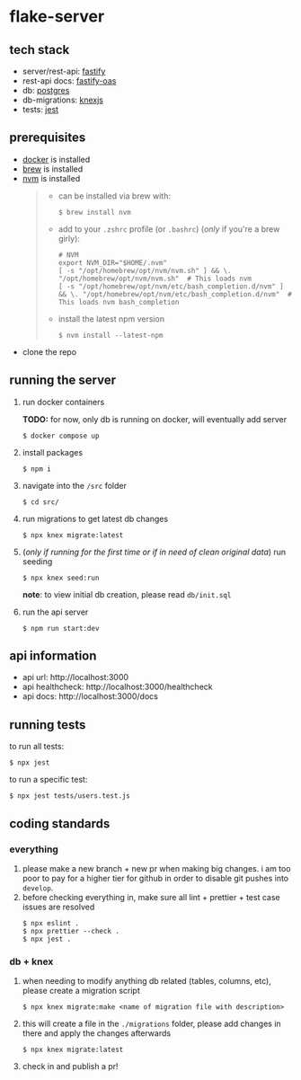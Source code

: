 # flake-server

## tech stack

- server/rest-api: [fastify](https://fastify.dev/)
- rest-api docs: [fastify-oas](https://github.com/SkeLLLa/fastify-oas)
- db: [postgres](https://www.postgresql.org/)
- db-migrations: [knexjs](https://knexjs.org/)
- tests: [jest](https://jestjs.io/)

## prerequisites

- [docker](https://docs.docker.com/get-docker/) is installed
- [brew](https://brew.sh/) is installed
- [nvm](https://github.com/nvm-sh/nvm) is installed
  > - can be installed via brew with:
  >   ```
  >   $ brew install nvm
  >   ```
  > - add to your `.zshrc` profile (or `.bashrc`) (_only_ if you're a brew girly):
  >   ```
  >   # NVM
  >   export NVM_DIR="$HOME/.nvm"
  >   [ -s "/opt/homebrew/opt/nvm/nvm.sh" ] && \. "/opt/homebrew/opt/nvm/nvm.sh"  # This loads nvm
  >   [ -s "/opt/homebrew/opt/nvm/etc/bash_completion.d/nvm" ] && \. "/opt/homebrew/opt/nvm/etc/bash_completion.d/nvm"  # This loads nvm bash_completion
  >   ```
  > - install the latest npm version
  >   ```
  >   $ nvm install --latest-npm
  >   ```
- clone the repo

## running the server

1.  run docker containers

    **TODO:** for now, only db is running on docker, will eventually add server

    ```
    $ docker compose up
    ```

1.  install packages
    ```
    $ npm i
    ```
1.  navigate into the `/src` folder
    ```
    $ cd src/
    ```
1.  run migrations to get latest db changes
    ```
    $ npx knex migrate:latest
    ```
1.  (_only if running for the first time or if in need of clean original data_) run seeding
    ```
    $ npx knex seed:run
    ```
    **note**: to view initial db creation, please read `db/init.sql`
1.  run the api server
    ```
    $ npm run start:dev
    ```

## api information

- api url: http://localhost:3000
- api healthcheck: http://localhost:3000/healthcheck
- api docs: http://localhost:3000/docs

## running tests

to run all tests:

```
$ npx jest
```

to run a specific test:

```
$ npx jest tests/users.test.js
```

## coding standards

### everything

1. please make a new branch + new pr when making big changes. i am too poor to pay for a higher tier for github in order to disable git pushes into `develop`.
1. before checking everything in, make sure all lint + prettier + test case issues are resolved
   ```
   $ npx eslint .
   $ npx prettier --check .
   $ npx jest .
   ```

### db + knex

1. when needing to modify anything db related (tables, columns, etc), please create a migration script
   ```
   $ npx knex migrate:make <name of migration file with description>
   ```
1. this will create a file in the `./migrations` folder, please add changes in there and apply the changes afterwards
   ```
   $ npx knex migrate:latest
   ```
1. check in and publish a pr!

